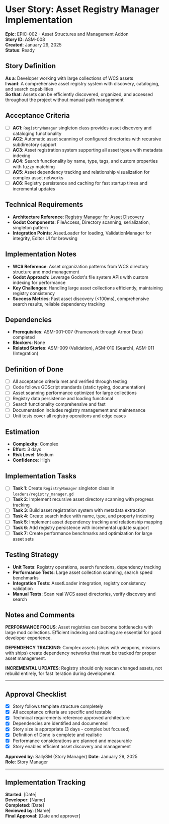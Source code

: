 # User Story: Asset Registry Manager Implementation

**Epic**: EPIC-002 - Asset Structures and Management Addon  
**Story ID**: ASM-008  
**Created**: January 29, 2025  
**Status**: Ready

## Story Definition
**As a**: Developer working with large collections of WCS assets  
**I want**: A comprehensive asset registry system with discovery, cataloging, and search capabilities  
**So that**: Assets can be efficiently discovered, organized, and accessed throughout the project without manual path management

## Acceptance Criteria
- [ ] **AC1**: `RegistryManager` singleton class provides asset discovery and cataloging functionality
- [ ] **AC2**: Automatic asset scanning of configured directories with recursive subdirectory support
- [ ] **AC3**: Asset registration system supporting all asset types with metadata indexing
- [ ] **AC4**: Search functionality by name, type, tags, and custom properties with fuzzy matching
- [ ] **AC5**: Asset dependency tracking and relationship visualization for complex asset networks
- [ ] **AC6**: Registry persistence and caching for fast startup times and incremental updates

## Technical Requirements
- **Architecture Reference**: [Registry Manager for Asset Discovery](../../docs/EPIC-002-asset-structures-management-addon/architecture.md#asset-loading-architecture)
- **Godot Components**: FileAccess, Directory scanning, serialization, singleton pattern
- **Integration Points**: AssetLoader for loading, ValidationManager for integrity, Editor UI for browsing

## Implementation Notes
- **WCS Reference**: Asset organization patterns from WCS directory structure and mod management
- **Godot Approach**: Leverage Godot's file system APIs with custom indexing for performance
- **Key Challenges**: Handling large asset collections efficiently, maintaining registry consistency
- **Success Metrics**: Fast asset discovery (<100ms), comprehensive search results, reliable dependency tracking

## Dependencies
- **Prerequisites**: ASM-001-007 (Framework through Armor Data) completed
- **Blockers**: None
- **Related Stories**: ASM-009 (Validation), ASM-010 (Search), ASM-011 (Integration)

## Definition of Done
- [ ] All acceptance criteria met and verified through testing
- [ ] Code follows GDScript standards (static typing, documentation)
- [ ] Asset scanning performance optimized for large collections
- [ ] Registry data persistence and loading functional
- [ ] Search functionality comprehensive and fast
- [ ] Documentation includes registry management and maintenance
- [ ] Unit tests cover all registry operations and edge cases

## Estimation
- **Complexity**: Complex
- **Effort**: 3 days
- **Risk Level**: Medium
- **Confidence**: High

## Implementation Tasks
- [ ] **Task 1**: Create `RegistryManager` singleton class in `loaders/registry_manager.gd`
- [ ] **Task 2**: Implement recursive asset directory scanning with progress tracking
- [ ] **Task 3**: Build asset registration system with metadata extraction
- [ ] **Task 4**: Create search index with name, type, and property indexing
- [ ] **Task 5**: Implement asset dependency tracking and relationship mapping
- [ ] **Task 6**: Add registry persistence with incremental update support
- [ ] **Task 7**: Create performance benchmarks and optimization for large asset sets

## Testing Strategy
- **Unit Tests**: Registry operations, search functions, dependency tracking
- **Performance Tests**: Large asset collection scanning, search speed benchmarks
- **Integration Tests**: AssetLoader integration, registry consistency validation
- **Manual Tests**: Scan real WCS asset directories, verify discovery and search

## Notes and Comments
**PERFORMANCE FOCUS**: Asset registries can become bottlenecks with large mod collections. Efficient indexing and caching are essential for good developer experience.

**DEPENDENCY TRACKING**: Complex assets (ships with weapons, missions with ships) create dependency networks that must be tracked for proper asset management.

**INCREMENTAL UPDATES**: Registry should only rescan changed assets, not rebuild entirely, for fast iteration during development.

---

## Approval Checklist
- [x] Story follows template structure completely
- [x] All acceptance criteria are specific and testable
- [x] Technical requirements reference approved architecture
- [x] Dependencies are identified and documented
- [x] Story size is appropriate (3 days - complex but focused)
- [x] Definition of Done is complete and realistic
- [x] Performance considerations are planned and measurable
- [x] Story enables efficient asset discovery and management

**Approved by**: SallySM (Story Manager) **Date**: January 29, 2025  
**Role**: Story Manager

---

## Implementation Tracking
**Started**: [Date]  
**Developer**: [Name]  
**Completed**: [Date]  
**Reviewed by**: [Name]  
**Final Approval**: [Date and approver]